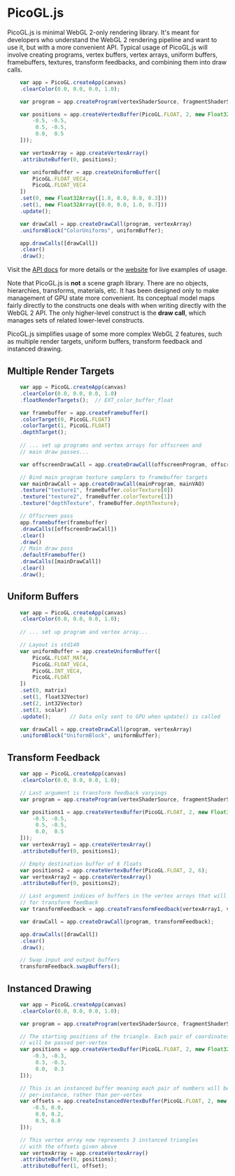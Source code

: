 PicoGL.js
========

PicoGL.js is minimal WebGL 2-only rendering library. It's meant for developers who understand the WebGL 2 rendering pipeline and want to use it, but with a more convenient API. Typical usage of PicoGL.js will involve creating programs, vertex buffers, vertex arrays, uniform buffers, framebuffers, textures, transform feedbacks, and combining them into draw calls.

```JavaScript
    var app = PicoGL.createApp(canvas)
    .clearColor(0.0, 0.0, 0.0, 1.0);

    var program = app.createProgram(vertexShaderSource, fragmentShaderSource);

    var positions = app.createVertexBuffer(PicoGL.FLOAT, 2, new Float32Array([
        -0.5, -0.5,
         0.5, -0.5,
         0.0,  0.5
    ]));

    var vertexArray = app.createVertexArray()
    .attributeBuffer(0, positions);

    var uniformBuffer = app.createUniformBuffer([
        PicoGL.FLOAT_VEC4,
        PicoGL.FLOAT_VEC4
    ])
    .set(0, new Float32Array([1.0, 0.0, 0.0, 0.3]))
    .set(1, new Float32Array([0.0, 0.0, 1.0, 0.7]))
    .update();

    var drawCall = app.createDrawCall(program, vertexArray)
    .uniformBlock("ColorUniforms", uniformBuffer);

    app.drawCalls([drawCall])
    .clear()
    .draw();

``` 
Visit the [API docs](https://tsherif.github.io/picogl.js/docs/) for more details or the [website](https://tsherif.github.io/picogl.js/) for live examples of usage. 

Note that PicoGL.js is **not** a scene graph library. There are no objects, hierarchies, transforms, materials, etc. It has been designed only to make management of GPU state more convenient. Its conceptual model maps fairly directly to the constructs one deals with when writing directly with the WebGL 2 API. The only higher-level construct is the **draw call**, which manages sets of related lower-level constructs. 

PicoGL.js simplifies usage of some more complex WebGL 2 features, such as multiple render targets, uniform buffers, transform feedback and instanced drawing.

Multiple Render Targets
-----------------------

```JavaScript
    var app = PicoGL.createApp(canvas)
    .clearColor(0.0, 0.0, 0.0, 1.0)
    .floatRenderTargets();  // EXT_color_buffer_float 

    var framebuffer = app.createFramebuffer()
    .colorTarget(0, PicoGL.FLOAT)
    .colorTarget(1, PicoGL.FLOAT)
    .depthTarget();
    
    // ... set up programs and vertex arrays for offscreen and
    // main draw passes...

    var offscreenDrawCall = app.createDrawCall(offscreenProgram, offscreenVAO);

    // Bind main program texture samplers to framebuffer targets
    var mainDrawCall = app.createDrawCall(mainProgram, mainVAO)
    .texture("texture1", frameBuffer.colorTexture[0])
    .texture("texture2", frameBuffer.colorTexture[1])
    .texture("depthTexture", frameBuffer.depthTexture);

    // Offscreen pass
    app.framebuffer(framebuffer)
    .drawCalls([offscreenDrawCall])
    .clear()
    .draw()
    // Main draw pass
    .defaultFramebuffer()
    .drawCalls([mainDrawCall])
    .clear()
    .draw();
```

Uniform Buffers
---------------

```JavaScript
    var app = PicoGL.createApp(canvas)
    .clearColor(0.0, 0.0, 0.0, 1.0);
    
    // ... set up program and vertex array...

    // Layout is std140
    var uniformBuffer = app.createUniformBuffer([
        PicoGL.FLOAT_MAT4,
        PicoGL.FLOAT_VEC4,
        PicoGL.INT_VEC4,
        PicoGL.FLOAT
    ])
    .set(0, matrix)
    .set(1, float32Vector)
    .set(2, int32Vector)
    .set(3, scalar)
    .update();      // Data only sent to GPU when update() is called

    var drawCall = app.createDrawCall(program, vertexArray)
    .uniformBlock("UniformBlock", uniformBuffer);
```

Transform Feedback
------------------

```JavaScript
    var app = PicoGL.createApp(canvas)
    .clearColor(0.0, 0.0, 0.0, 1.0);

    // Last argument is transform feedback varyings
    var program = app.createProgram(vertexShaderSource, fragmentShaderSource, ["vPosition"]);

    var positions1 = app.createVertexBuffer(PicoGL.FLOAT, 2, new Float32Array([
        -0.5, -0.5,
         0.5, -0.5,
         0.0,  0.5
    ]));
    var vertexArray1 = app.createVertexArray()
    .attributeBuffer(0, positions1);

    // Empty destination buffer of 6 floats
    var positions2 = app.createVertexBuffer(PicoGL.FLOAT, 2, 6);  
    var vertexArray2 = app.createVertexArray()
    .attributeBuffer(0, positions2);

    // Last argument indices of buffers in the vertex arrays that will be used
    // for transform feedback
    var transformFeedback = app.createTransformFeedback(vertexArray1, vertexArray2, [0]);

    var drawCall = app.createDrawCall(program, transformFeedback);

    app.drawCalls([drawCall])
    .clear()
    .draw();

    // Swap input and output buffers
    transformFeedback.swapBuffers();
``` 

Instanced Drawing
-----------------

```JavaScript
    var app = PicoGL.createApp(canvas)
    .clearColor(0.0, 0.0, 0.0, 1.0);

    var program = app.createProgram(vertexShaderSource, fragmentShaderSource);

    // The starting positions of the triangle. Each pair of coordinates
    // will be passed per-vertex
    var positions = app.createVertexBuffer(PicoGL.FLOAT, 2, new Float32Array([
        -0.3, -0.3,
         0.3, -0.3,
         0.0,  0.3
    ]));

    // This is an instanced buffer meaning each pair of numbers will be passed
    // per-instance, rather than per-vertex
    var offsets = app.createInstancedVertexBuffer(PicoGL.FLOAT, 2, new Float32Array([
        -0.5, 0.0,
         0.0, 0.2,
         0.5, 0.0
    ]));

    // This vertex array now represents 3 instanced triangles 
    // with the offsets given above
    var vertexArray = app.createVertexArray()
    .attributeBuffer(0, positions);
    .attributeBuffer(1, offset);
```
